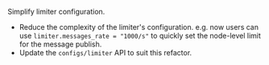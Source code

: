 Simplify limiter configuration.
- Reduce the complexity of the limiter's configuration. 
e.g. now users can use `limiter.messages_rate = "1000/s"` to quickly set the node-level limit for the message publish.
- Update the `configs/limiter` API to suit this refactor.
